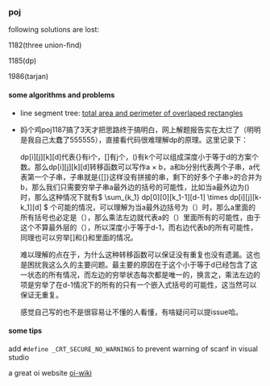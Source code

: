 ### poj

following solutions are lost:

1182(three union-find) 

1185(dp)

1986(tarjan)

#### some algorithms and problems

- line segment tree: [total area and perimeter of overlaped rectangles](https://blog.csdn.net/tomorrowtodie/article/details/52048323)

- 妈个鸡poj1187搞了3天才把思路终于搞明白，网上解题报告实在太烂了（明明是我自己太蠢了555555），直接看代码很难理解dp的原理。这里记录下：
    
    dp[i][j][k][d]代表{}有i个，[]有j个，()有k个可以组成深度小于等于d的方案个数。那么dp[i][j][k][d]转移函数可以写作a × b，a和b分别代表两个子串，a代表第一个子串，子串就是{[]}这样没有拼接的串，剩下的好多个子串>的合并为b，那么我们只需要穷举子串a最外边的括号的可能性，比如当a最外边为()时，那么这种情况下就有$ \sum_{k_1} dp[0][0][k_1-1][d-1] \times dp[i][j][k-k_1][d] $ 个可能的情况，可以理解为当a最外边括号为（）时，那么a里面的所有括号也必定是（），那么乘法左边就代表a的（）里面所有的可能性，由于这个不算最外层的（），所以深度小于等于d-1，而右边代表b的所有可能性，同理也可以穷举[]和{}和里面的情况。

    难以理解的点在于，为什么这种转移函数可以保证没有重复也没有遗漏。这也是困扰我这么久的主要问题。最主要的原因在于这个小于等于d已经包含了这一状态的所有情况，而左边的穷举状态每次都是唯一的，换言之，乘法左边的项是穷举了在d-1情况下的所有的只有一个嵌入式括号的可能性，这当然可以保证无重复。

    感觉自己写的也不是很容易让不懂的人看懂，有啥疑问可以提issue哈。

#### some tips

add ```#define _CRT_SECURE_NO_WARNINGS``` to prevent warning of scanf in visual studio

a great oi website [oi-wiki](https://oi-wiki.org)


